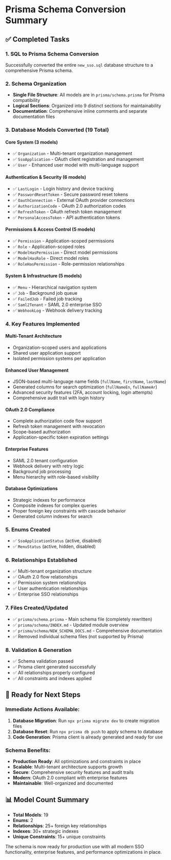 # Prisma Schema Conversion Summary

## ✅ Completed Tasks

### 1. SQL to Prisma Schema Conversion

Successfully converted the entire `new_sso.sql` database structure to a comprehensive Prisma schema.

### 2. Schema Organization

- **Single File Structure**: All models are in `prisma/schema.prisma` for Prisma compatibility
- **Logical Sections**: Organized into 9 distinct sections for maintainability
- **Documentation**: Comprehensive inline comments and separate documentation files

### 3. Database Models Converted (19 Total)

#### Core System (3 models)

- ✅ `Organization` - Multi-tenant organization management
- ✅ `SsoApplication` - OAuth client registration and management
- ✅ `User` - Enhanced user model with multi-language support

#### Authentication & Security (6 models)

- ✅ `LastLogin` - Login history and device tracking
- ✅ `PasswordResetToken` - Secure password reset tokens
- ✅ `OauthConnection` - External OAuth provider connections
- ✅ `AuthorizationCode` - OAuth 2.0 authorization codes
- ✅ `RefreshToken` - OAuth refresh token management
- ✅ `PersonalAccessToken` - API authentication tokens

#### Permissions & Access Control (5 models)

- ✅ `Permission` - Application-scoped permissions
- ✅ `Role` - Application-scoped roles
- ✅ `ModelHasPermission` - Direct model permissions
- ✅ `ModelHasRole` - Direct model roles
- ✅ `RoleHasPermission` - Role-permission relationships

#### System & Infrastructure (5 models)

- ✅ `Menu` - Hierarchical navigation system
- ✅ `Job` - Background job queue
- ✅ `FailedJob` - Failed job tracking
- ✅ `Saml2Tenant` - SAML 2.0 enterprise SSO
- ✅ `WebhookLog` - Webhook delivery tracking

### 4. Key Features Implemented

#### Multi-Tenant Architecture

- Organization-scoped users and applications
- Shared user application support
- Isolated permission systems per application

#### Enhanced User Management

- JSON-based multi-language name fields (`fullName`, `firstName`, `lastName`)
- Generated columns for search optimization (`fullNameEn`, `fullNameAr`)
- Advanced security features (2FA, account locking, login attempts)
- Comprehensive audit trail with login history

#### OAuth 2.0 Compliance

- Complete authorization code flow support
- Refresh token management with revocation
- Scope-based authorization
- Application-specific token expiration settings

#### Enterprise Features

- SAML 2.0 tenant configuration
- Webhook delivery with retry logic
- Background job processing
- Menu hierarchy with role-based visibility

#### Database Optimizations

- Strategic indexes for performance
- Composite indexes for complex queries
- Proper foreign key constraints with cascade behavior
- Generated column indexes for search

### 5. Enums Created

- ✅ `SsoApplicationStatus` (active, disabled)
- ✅ `MenuStatus` (active, hidden, disabled)

### 6. Relationships Established

- ✅ Multi-tenant organization structure
- ✅ OAuth 2.0 flow relationships
- ✅ Permission system relationships
- ✅ User authentication relationships
- ✅ Enterprise SSO relationships

### 7. Files Created/Updated

- ✅ `prisma/schema.prisma` - Main schema file (completely rewritten)
- ✅ `prisma/schema/INDEX.md` - Updated module overview
- ✅ `prisma/schema/NEW_SCHEMA_DOCS.md` - Comprehensive documentation
- ✅ Removed individual schema files (not supported by Prisma)

### 8. Validation & Generation

- ✅ Schema validation passed
- ✅ Prisma client generated successfully
- ✅ All relationships properly configured
- ✅ All constraints and indexes applied

## 🚀 Ready for Next Steps

### Immediate Actions Available:

1. **Database Migration**: Run `npx prisma migrate dev` to create migration files
2. **Database Reset**: Run `npx prisma db push` to apply schema to database
3. **Code Generation**: Prisma client is already generated and ready for use

### Schema Benefits:

- **Production Ready**: All optimizations and constraints in place
- **Scalable**: Multi-tenant architecture supports growth
- **Secure**: Comprehensive security features and audit trails
- **Modern**: OAuth 2.0 compliant with enterprise features
- **Maintainable**: Well-organized and documented

## 📊 Model Count Summary

- **Total Models**: 19
- **Enums**: 2
- **Relationships**: 25+ foreign key relationships
- **Indexes**: 30+ strategic indexes
- **Unique Constraints**: 15+ unique constraints

The schema is now ready for production use with all modern SSO functionality, enterprise features, and performance optimizations in place.
